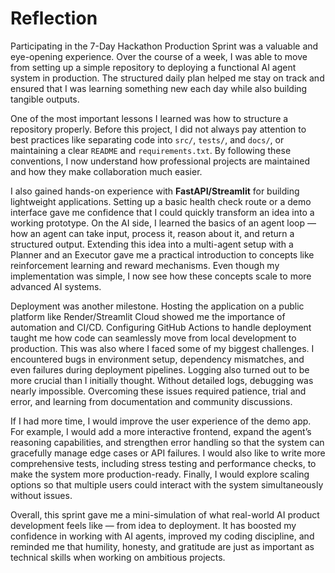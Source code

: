 # Reflection

Participating in the 7-Day Hackathon Production Sprint was a valuable and eye-opening experience. Over the course of a week, I was able to move from setting up a simple repository to deploying a functional AI agent system in production. The structured daily plan helped me stay on track and ensured that I was learning something new each day while also building tangible outputs.  

One of the most important lessons I learned was how to structure a repository properly. Before this project, I did not always pay attention to best practices like separating code into `src/`, `tests/`, and `docs/`, or maintaining a clear `README` and `requirements.txt`. By following these conventions, I now understand how professional projects are maintained and how they make collaboration much easier.  

I also gained hands-on experience with **FastAPI/Streamlit** for building lightweight applications. Setting up a basic health check route or a demo interface gave me confidence that I could quickly transform an idea into a working prototype. On the AI side, I learned the basics of an agent loop — how an agent can take input, process it, reason about it, and return a structured output. Extending this idea into a multi-agent setup with a Planner and an Executor gave me a practical introduction to concepts like reinforcement learning and reward mechanisms. Even though my implementation was simple, I now see how these concepts scale to more advanced AI systems.  

Deployment was another milestone. Hosting the application on a public platform like Render/Streamlit Cloud showed me the importance of automation and CI/CD. Configuring GitHub Actions to handle deployment taught me how code can seamlessly move from local development to production. This was also where I faced some of my biggest challenges. I encountered bugs in environment setup, dependency mismatches, and even failures during deployment pipelines. Logging also turned out to be more crucial than I initially thought. Without detailed logs, debugging was nearly impossible. Overcoming these issues required patience, trial and error, and learning from documentation and community discussions.  

If I had more time, I would improve the user experience of the demo app. For example, I would add a more interactive frontend, expand the agent’s reasoning capabilities, and strengthen error handling so that the system can gracefully manage edge cases or API failures. I would also like to write more comprehensive tests, including stress testing and performance checks, to make the system more production-ready. Finally, I would explore scaling options so that multiple users could interact with the system simultaneously without issues.  

Overall, this sprint gave me a mini-simulation of what real-world AI product development feels like — from idea to deployment. It has boosted my confidence in working with AI agents, improved my coding discipline, and reminded me that humility, honesty, and gratitude are just as important as technical skills when working on ambitious projects.  
